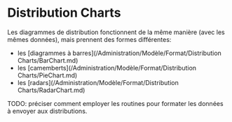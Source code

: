 # Distribution Charts

Les diagrammes de distribution fonctionnent de la même manière \(avec les mêmes données\), mais prennent des formes différentes:

* les [diagrammes à barres](/Administration/Modèle/Format/Distribution Charts/BarChart.md)
* les [camemberts](/Administration/Modèle/Format/Distribution Charts/PieChart.md)
* les [radars](/Administration/Modèle/Format/Distribution Charts/RadarChart.md)

TODO: préciser comment employer les routines pour formater les données à envoyer aux distributions.

